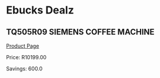 
# Ebucks Dealz
## TQ505R09 SIEMENS COFFEE MACHINE
[Product Page](https://www.ebucks.com/web/shop/productSelected.do?prodId=1158934123&catId=1157555110)

Price: R10199.00

Savings: 600.0


	